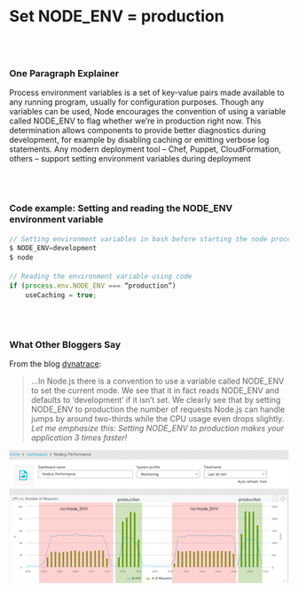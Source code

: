 # Set NODE_ENV = production

<br/><br/>


### One Paragraph Explainer

Process environment variables is a set of key-value pairs made available to any running program, usually for configuration purposes. Though any variables can be used, Node encourages the convention of using a variable called NODE_ENV to flag whether we’re in production right now. This determination allows components to provide better diagnostics during development, for example by disabling caching or emitting verbose log statements. Any modern deployment tool – Chef, Puppet, CloudFormation, others – support setting environment variables during deployment

<br/><br/>


### Code example: Setting and reading the NODE_ENV environment variable

```javascript
// Setting environment variables in bash before starting the node process
$ NODE_ENV=development
$ node
 
// Reading the environment variable using code
if (process.env.NODE_ENV === “production”)
    useCaching = true;
```

<br/><br/>


### What Other Bloggers Say
From the blog [dynatrace](https://www.dynatrace.com/blog/the-drastic-effects-of-omitting-node_env-in-your-express-js-applications/): 
> ...In Node.js there is a convention to use a variable called NODE_ENV to set the current mode. We see that it in fact reads NODE_ENV and defaults to ‘development’ if it isn’t set. We clearly see that by setting NODE_ENV to production the number of requests Node.js can handle jumps by around two-thirds while the CPU usage even drops slightly. *Let me emphasize this: Setting NODE_ENV to production makes your application 3 times faster!*


![NODE_ENV=production](/assets/images/setnodeenv1.png "NODE_ENV=production")

 
<br/><br/>

